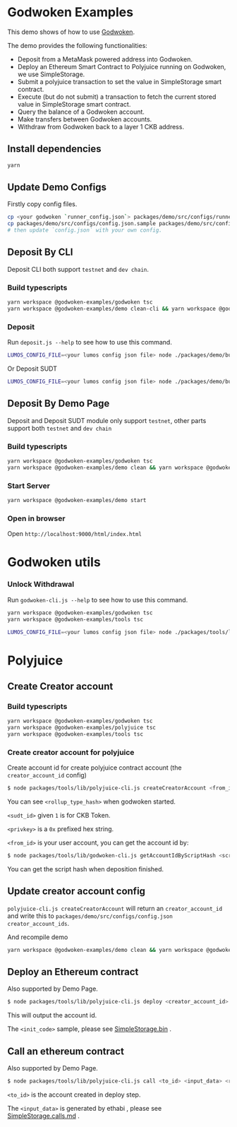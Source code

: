 # Godwoken Examples

This demo shows of how to use [Godwoken](https://github.com/nervosnetwork/godwoken).

The demo provides the following functionalities:

* Deposit from a MetaMask powered address into Godwoken.
* Deploy an Ethereum Smart Contract to Polyjuice running on Godwoken, we use SimpleStorage.
* Submit a polyjuice transaction to set the value in SimpleStorage smart contract.
* Execute (but do not submit) a transaction to fetch the current stored value in SimpleStorage smart contract.
* Query the balance of a Godwoken account.
* Make transfers between Godwoken accounts.
* Withdraw from Godwoken back to a layer 1 CKB address.


## Install dependencies

```bash
yarn
```

## Update Demo Configs

Firstly copy config files.

```bash
cp <your godwoken `runner_config.json`> packages/demo/src/configs/runner_config.json
cp packages/demo/src/configs/config.json.sample packages/demo/src/configs/config.json
# then update `config.json` with your own config.
```

## Deposit By CLI

Deposit CLI both support `testnet` and `dev chain`.

### Build typescripts

```bash
yarn workspace @godwoken-examples/godwoken tsc 
yarn workspace @godwoken-examples/demo clean-cli && yarn workspace @godwoken-examples/demo build-cli
```

### Deposit

Run `deposit.js --help` to see how to use this command.

```bash
LUMOS_CONFIG_FILE=<your lumos config json file> node ./packages/demo/build-cli/cli/deposit.js --help
```

Or Deposit SUDT

```bash
LUMOS_CONFIG_FILE=<your lumos config json file> node ./packages/demo/build-cli/cli/deposit_sudt.js --help
```

## Deposit By Demo Page

Deposit and Deposit SUDT module only support `testnet`, other parts support both `testnet` and `dev chain`

### Build typescripts

```bash
yarn workspace @godwoken-examples/godwoken tsc
yarn workspace @godwoken-examples/demo clean && yarn workspace @godwoken-examples/demo build
```

### Start Server

```bash
yarn workspace @godwoken-examples/demo start
```

### Open in browser

Open `http://localhost:9000/html/index.html`


# Godwoken utils

### Unlock Withdrawal

Run `godwoken-cli.js --help` to see how to use this command.

```bash
yarn workspace @godwoken-examples/godwoken tsc 
yarn workspace @godwoken-examples/tools tsc 

LUMOS_CONFIG_FILE=<your lumos config json file> node ./packages/tools/lib/godwoken-cli.js unlockWithdraw --help
```


# Polyjuice

## Create Creator account

### Build typescripts

```bash
yarn workspace @godwoken-examples/godwoken tsc 
yarn workspace @godwoken-examples/polyjuice tsc 
yarn workspace @godwoken-examples/tools tsc 
```

### Create creator account for polyjuice

Create account id for create polyjuice contract account (the `creator_account_id` config)

```bash
$ node packages/tools/lib/polyjuice-cli.js createCreatorAccount <from_id> <sudt_id> <rollup_type_hash> <privkey>
```

You can see `<rollup_type_hash>` when godwoken started.

`<sudt_id>` given `1` is for CKB Token.

`<privkey>` is a `0x` prefixed hex string.

`<from_id>` is your user account, you can get the account id by:

```bash
$ node packages/tools/lib/godwoken-cli.js getAccountIdByScriptHash <script_hash>
```

You can get the script hash when deposition finished.

## Update creator account config

`polyjuice-cli.js createCreatorAccount` will return an `creator_account_id` and write this to `packages/demo/src/configs/config.json` `creator_account_ids`.

And recompile demo

```bash
yarn workspace @godwoken-examples/demo clean && yarn workspace @godwoken-examples/demo build
```

## Deploy an Ethereum contract

Also supported by Demo Page.

```bash
$ node packages/tools/lib/polyjuice-cli.js deploy <creator_account_id> <init_code> <rollup_type_hash> <privkey>
```

This will output the account id.

The `<init_code>` sample, please see [SimpleStorage.bin](packages/tools/sample-contracts/SimpleStorage.bin) .

## Call an ethereum contract

Also supported by Demo Page.

```bash
$ node packages/tools/lib/polyjuice-cli.js call <to_id> <input_data> <rollup_type_hash> <privkey>
```

`<to_id>` is the account created in deploy step.

The `<input_data>` is generated by ethabi , please see [SimpleStorage.calls.md](./packages/tools/sample-contracts/SimpleStorage.calls.md) .

